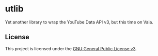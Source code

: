utlib
=====

Yet another library to wrap the YouTube Data API v3, but this time on Vala.

License
-------

This project is licensed under the [GNU General Public License v3](LICENSE).
